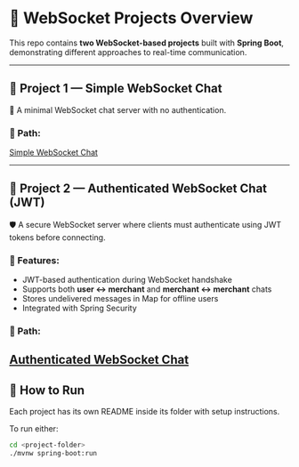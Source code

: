 # 🔌 WebSocket Projects Overview

This repo contains **two WebSocket-based projects** built with **Spring Boot**, demonstrating different approaches to real-time communication.

---

## 📁 Project 1 — Simple WebSocket Chat

📡 A minimal WebSocket chat server with no authentication.



### 📂 Path:
 [Simple WebSocket Chat](https://github.com/mohamedfathey/WebSocket/tree/main/webSocket)


---

## 🔐 Project 2 — Authenticated WebSocket Chat (JWT)

🛡️ A secure WebSocket server where clients must authenticate using JWT tokens before connecting.

### 🔧 Features:
- JWT-based authentication during WebSocket handshake
- Supports both **user ↔ merchant** and **merchant ↔ merchant** chats
- Stores undelivered messages in Map for offline users
- Integrated with Spring Security

### 📂 Path:
 [Authenticated WebSocket Chat](https://github.com/mohamedfathey/WebSocket/tree/main/webSocketWithToken)
---

## 🚀 How to Run

Each project has its own README inside its folder with setup instructions.

To run either:
```bash
cd <project-folder>
./mvnw spring-boot:run
